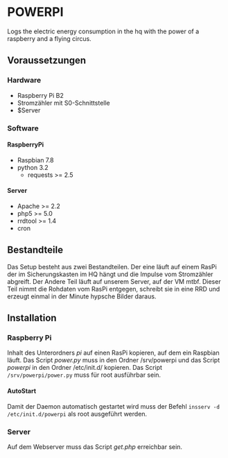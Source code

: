 # POWERPI
Logs the electric energy consumption in the hq with the power of a raspberry and a flying circus.

## Voraussetzungen

### Hardware
  * Raspberry Pi B2
  * Stromzähler mit S0-Schnittstelle
  * $Server
 
### Software

#### RaspberryPi
  * Raspbian 7.8
  * python 3.2
    * requests >= 2.5

#### Server
  * Apache >= 2.2
  * php5 >= 5.0
  * rrdtool >= 1.4
  * cron
  
## Bestandteile
Das Setup besteht aus zwei Bestandteilen. Der eine läuft auf einem RasPi der im Sicherungskasten im HQ hängt und die Impulse vom Stromzähler abgreift. Der Andere Teil läuft auf unserem Server, auf der VM mtbf. Dieser Teil nimmt die Rohdaten vom RasPi entgegen, schreibt sie in eine RRD und erzeugt einmal in der Minute hypsche Bilder daraus.

## Installation

### Raspberry Pi
Inhalt des Unterordners *pi* auf einen RasPi kopieren, auf dem ein Raspbian läuft. Das Script *power.py* muss in den Ordner /srv/powerpi und das Script *powerpi* in den Ordner /etc/init.d/ kopieren.
Das Script `/srv/powerpi/power.py` muss für root ausführbar sein.

#### AutoStart 

Damit der Daemon automatisch gestartet wird muss der Befehl `insserv -d /etc/init.d/powerpi` als root ausgeführt werden.

### Server
Auf dem Webserver muss das Script *get.php* erreichbar sein. 